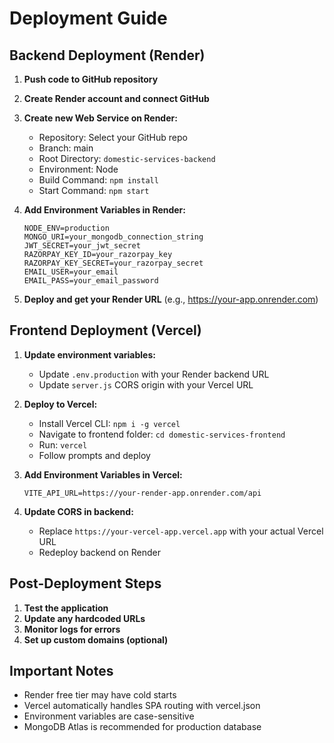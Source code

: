 # Deployment Guide

## Backend Deployment (Render)

1. **Push code to GitHub repository**

2. **Create Render account and connect GitHub**

3. **Create new Web Service on Render:**
   - Repository: Select your GitHub repo
   - Branch: main
   - Root Directory: `domestic-services-backend`
   - Environment: Node
   - Build Command: `npm install`
   - Start Command: `npm start`

4. **Add Environment Variables in Render:**
   ```
   NODE_ENV=production
   MONGO_URI=your_mongodb_connection_string
   JWT_SECRET=your_jwt_secret
   RAZORPAY_KEY_ID=your_razorpay_key
   RAZORPAY_KEY_SECRET=your_razorpay_secret
   EMAIL_USER=your_email
   EMAIL_PASS=your_email_password
   ```

5. **Deploy and get your Render URL** (e.g., https://your-app.onrender.com)

## Frontend Deployment (Vercel)

1. **Update environment variables:**
   - Update `.env.production` with your Render backend URL
   - Update `server.js` CORS origin with your Vercel URL

2. **Deploy to Vercel:**
   - Install Vercel CLI: `npm i -g vercel`
   - Navigate to frontend folder: `cd domestic-services-frontend`
   - Run: `vercel`
   - Follow prompts and deploy

3. **Add Environment Variables in Vercel:**
   ```
   VITE_API_URL=https://your-render-app.onrender.com/api
   ```

4. **Update CORS in backend:**
   - Replace `https://your-vercel-app.vercel.app` with your actual Vercel URL
   - Redeploy backend on Render

## Post-Deployment Steps

1. **Test the application**
2. **Update any hardcoded URLs**
3. **Monitor logs for errors**
4. **Set up custom domains (optional)**

## Important Notes

- Render free tier may have cold starts
- Vercel automatically handles SPA routing with vercel.json
- Environment variables are case-sensitive
- MongoDB Atlas is recommended for production database